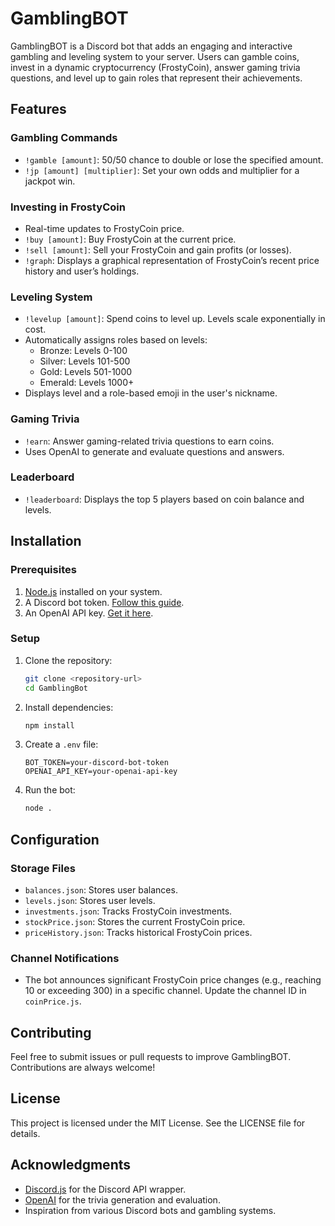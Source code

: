# GamblingBOT

GamblingBOT is a Discord bot that adds an engaging and interactive gambling and leveling system to your server. Users can gamble coins, invest in a dynamic cryptocurrency (FrostyCoin), answer gaming trivia questions, and level up to gain roles that represent their achievements.

## Features

### Gambling Commands
- `!gamble [amount]`: 50/50 chance to double or lose the specified amount.
- `!jp [amount] [multiplier]`: Set your own odds and multiplier for a jackpot win.

### Investing in FrostyCoin
- Real-time updates to FrostyCoin price.
- `!buy [amount]`: Buy FrostyCoin at the current price.
- `!sell [amount]`: Sell your FrostyCoin and gain profits (or losses).
- `!graph`: Displays a graphical representation of FrostyCoin’s recent price history and user’s holdings.

### Leveling System
- `!levelup [amount]`: Spend coins to level up. Levels scale exponentially in cost.
- Automatically assigns roles based on levels:
  - Bronze: Levels 0-100
  - Silver: Levels 101-500
  - Gold: Levels 501-1000
  - Emerald: Levels 1000+
- Displays level and a role-based emoji in the user's nickname.

### Gaming Trivia
- `!earn`: Answer gaming-related trivia questions to earn coins.
- Uses OpenAI to generate and evaluate questions and answers.

### Leaderboard
- `!leaderboard`: Displays the top 5 players based on coin balance and levels.

## Installation

### Prerequisites
1. [Node.js](https://nodejs.org/) installed on your system.
2. A Discord bot token. [Follow this guide](https://discord.com/developers/docs/intro).
3. An OpenAI API key. [Get it here](https://platform.openai.com/).

### Setup
1. Clone the repository:
    ```bash
    git clone <repository-url>
    cd GamblingBot
    ```

2. Install dependencies:
    ```bash
    npm install
    ```

3. Create a `.env` file:
    ```env
    BOT_TOKEN=your-discord-bot-token
    OPENAI_API_KEY=your-openai-api-key
    ```

4. Run the bot:
    ```bash
    node .
    ```

## Configuration

### Storage Files
- `balances.json`: Stores user balances.
- `levels.json`: Stores user levels.
- `investments.json`: Tracks FrostyCoin investments.
- `stockPrice.json`: Stores the current FrostyCoin price.
- `priceHistory.json`: Tracks historical FrostyCoin prices.

### Channel Notifications
- The bot announces significant FrostyCoin price changes (e.g., reaching 10 or exceeding 300) in a specific channel. Update the channel ID in `coinPrice.js`.

## Contributing
Feel free to submit issues or pull requests to improve GamblingBOT. Contributions are always welcome!

## License
This project is licensed under the MIT License. See the LICENSE file for details.

## Acknowledgments
- [Discord.js](https://discord.js.org/) for the Discord API wrapper.
- [OpenAI](https://openai.com/) for the trivia generation and evaluation.
- Inspiration from various Discord bots and gambling systems.

